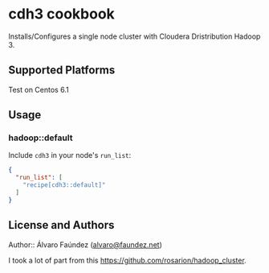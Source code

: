 # cdh3 cookbook

Installs/Configures a single node cluster with Cloudera Dristribution Hadoop 3.

## Supported Platforms

Test on Centos 6.1

## Usage

### hadoop::default

Include `cdh3` in your node's `run_list`:

```json
{
  "run_list": [
    "recipe[cdh3::default]"
  ]
}
```

## License and Authors

Author:: Álvaro Faúndez (<alvaro@faundez.net>)

I took a lot of part from this https://github.com/rosarion/hadoop_cluster.
